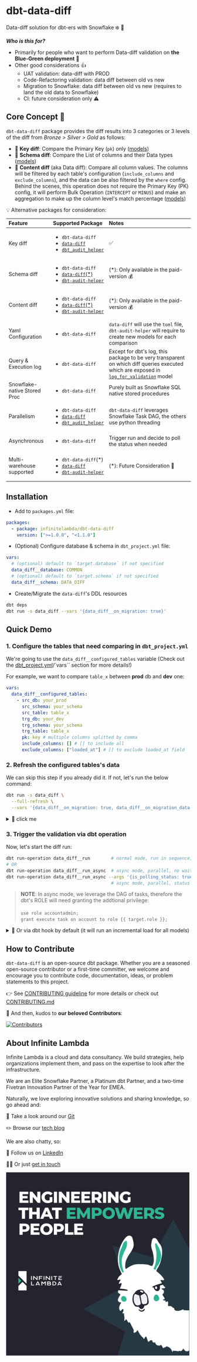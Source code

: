 <!-- markdownlint-disable no-inline-html no-alt-text -->
# dbt-data-diff

Data-diff solution for dbt-ers with Snowflake ❄️ 🚀

**_Who is this for?_**

- Primarily for people who want to perform Data-diff validation on **the Blue-Green deployment** 🌟
- Other good considerations 👍
  - UAT validation: data-diff with PROD
  - Code-Refactoring validation: data diff between old vs new
  - Migration to Snowflake: data diff between old vs new (requires to land the old data to Snowflake)
  - CI: future consideration only ⚠️

## Core Concept 🌟

`dbt-data-diff` package provides the diff results into 3 categories or 3 levels of the diff from _Bronze > Silver > Gold_ as follows:

- 🥉 **Key diff**: Compare the Primary Key (`pk`) only ([models](./models/01_key_diff/))
- 🥈 **Schema diff**: Compare the List of columns and their Data types ([models](./models/02_schema_diff/))
- 🥇 **Content diff** (aka Data diff): Compare all column values. The columns will be filtered by each table's configuration (`include_columns` and `exclude_columns`), and the data can be also filtered by the `where` config. Behind the scenes, this operation does not require the Primary Key (PK) config, it will perform Bulk Operation (`INTERCEPT` or `MINUS`) and make an aggregation to make up the column level's match percentage ([models](./models/03_content_diff/))

💡 Alternative packages for consideration:

| Feature| Supported Package | Notes |
|:-------|:------------------|:------|
| Key diff | <ul><li>`dbt-data-diff`</li><li>[`data-diff`](https://github.com/datafold/data-diff)</li><li>[`dbt_audit_helper`](https://github.com/dbt-labs/dbt-audit-helper)</li></ul> | ✅ |
| Schema diff | <ul><li>`dbt-data-diff`</li><li>[`data-diff`(*)](https://github.com/datafold/data-diff)</li><li>[`dbt-audit-helper`](https://github.com/dbt-labs/dbt-audit-helper)</li></ul> | (*): Only available in the paid-version 💰 |
| Content diff | <ul><li>`dbt-data-diff`</li><li>[`data-diff`(*)](https://github.com/datafold/data-diff)</li><li>[`dbt-audit-helper`](https://github.com/dbt-labs/dbt-audit-helper)</li></ul> | (*): Only available in the paid-version 💰 |
| Yaml Configuration | <ul><li>`dbt-data-diff`</li></ul> | `data-diff` will use the `toml` file, `dbt-audit-helper` will require to create new models for each comparison |
| Query & Execution log | <ul><li>`dbt-data-diff`</li></ul> | Except for dbt's log, this package to be very transparent on which diff queries executed which are exposed in [`log_for_validation`](./models/log_for_validation.yml) model |
| Snowflake-native Stored Proc | <ul><li>`dbt-data-diff`</li></ul> | Purely built as Snowflake SQL native stored procedures |
| Parallelism | <ul><li>`dbt-data-diff`</li><li>[`data-diff`](https://github.com/datafold/data-diff)</li><li>[`dbt_audit_helper`](https://github.com/dbt-labs/dbt-audit-helper)</li></ul> | `dbt-data-diff` leverages Snowflake Task DAG, the others use python threading |
| Asynchronous | <ul><li>`dbt-data-diff`</li></ul> | Trigger run and decide to poll the status when needed |
| Multi-warehouse supported | <ul><li>`dbt-data-diff`(*)</li><li>[`data-diff`](https://github.com/datafold/data-diff)</li><li>[`dbt-audit-helper`](https://github.com/dbt-labs/dbt-audit-helper)</li></ul> | (*): Future Consideration 🏃 |

## Installation

- Add to `packages.yml` file:

```yml
packages:
  - package: infinitelambda/dbt-data-diff
    version: [">=1.0.0", "<1.1.0"]
```

- (Optional) Configure database & schema in `dbt_project.yml` file:

```yml
vars:
  # (optional) default to `target.database` if not specified
  data_diff__database: COMMON
  # (optional) default to `target.schema` if not specified
  data_diff__schema: DATA_DIFF
```

- Create/Migrate the `data-diff`'s DDL resources

```bash
dbt deps
dbt run -s data_diff --vars '{data_diff__on_migration: true}'
```

## Quick Demo

### 1. Configure the tables that need comparing in `dbt_project.yml`

We're going to use the `data_diff__configured_tables` variable (Check out the [dbt_project.yml](./dbt_project.yml)/`vars`` section for more details!)

For example, we want to compare `table_x` between **prod** db and **dev** one:

```yaml
vars:
  data_diff__configured_tables:
    - src_db: your_prod
      src_schema: your_schema
      src_table: table_x
      trg_db: your_dev
      trg_schema: your_schema
      trg_table: table_x
      pk: key # multiple columns splitted by comma
      include_columns: [] # [] to include all
      exclude_columns: ["loaded_at"] # [] to exclude loaded_at field
```

### 2. Refresh the configured tables's data

We can skip this step if you already did it. If not, let's run the below command:

```bash
dbt run -s data_diff \
  --full-refresh \
  --vars '{data_diff__on_migration: true, data_diff__on_migration_data: true, data_diff__full_refresh: true}'
```

<details>
  <summary>📖 click me</summary>

In the above:

- `--full-refresh` and `data_diff__full_refresh`: To re-create all data-diff models
- `data_diff__on_migration: true`: To re-create the stored procedures
- `data_diff__on_migration_data: true`: To reset the configured data

</details>

### 3. Trigger the validation via dbt operation

Now, let's start the diff run:

```bash
dbt run-operation data_diff__run        # normal mode, run in sequence, wait unitl finished
# OR
dbt run-operation data_diff__run_async  # async mode, parallel, no waiting
dbt run-operation data_diff__run_async --args '{is_polling_status: true}'
                                        # async mode, parallel, status polling
```

> **NOTE**: In async mode, we leverage the DAG of tasks, therefore the dbt's ROLE will need granting the addtional privilege:</br></br>
> `use role accountadmin;`<br>
> `grant execute task on account to role {{ target.role }};`</br>

<details> <!-- markdownlint-disable no-inline-html -->
  <summary>📖 Or via dbt hook by default (it will run an incremental load for all models)</summary>

```yaml
# dbt_project.yml

# normal mode
on-run-end
  - > # run data-diff hook
    {% if var("data_diff__on_run_hook", false) %}
      {{ data_diff.data_diff__run(in_hook=true) }}
    {% endif %}

# async mode
on-run-end
  - > # run data-diff hook
    {% if var("data_diff__on_run_hook", false) %}
      {{ data_diff.data_diff__run_async(in_hook=true) }}
    {% endif %}

```

```bash
# terminal
dbt run -s data_diff --vars '{data_diff__on_run_hook: true}'
```

</details>

<!-- [![Watch the video](TODO.gif)](TODO) -->

## How to Contribute

`dbt-data-diff` is an open-source dbt package. Whether you are a seasoned open-source contributor or a first-time committer, we welcome and encourage you to contribute code, documentation, ideas, or problem statements to this project.

👉 See [CONTRIBUTING guideline](https://data-diff.iflambda.com/latest/nav/dev/contributing.html) for more details or check out [CONTRIBUTING.md](./CONTRIBUTING.md)

🌟 And then, kudos to **our beloved Contributors**:

<a href="https://github.com/infinitelambda/dbt-data-diff/graphs/contributors">
  <img src="https://contrib.rocks/image?repo=infinitelambda/dbt-data-diff" alt="Contributors" />
</a>

## About Infinite Lambda

Infinite Lambda is a cloud and data consultancy. We build strategies, help organizations implement them, and pass on the expertise to look after the infrastructure.

We are an Elite Snowflake Partner, a Platinum dbt Partner, and a two-time Fivetran Innovation Partner of the Year for EMEA.

Naturally, we love exploring innovative solutions and sharing knowledge, so go ahead and:

🔧 Take a look around our [Git](https://github.com/infinitelambda)

✏️ Browse our [tech blog](https://infinitelambda.com/category/tech-blog/)

We are also chatty, so:

👀 Follow us on [LinkedIn](https://www.linkedin.com/company/infinite-lambda/)

👋🏼 Or just [get in touch](https://infinitelambda.com/contacts/)

[<img src="https://raw.githubusercontent.com/infinitelambda/cdn/1.0.0/general/images/GitHub-About-Section-1080x1080.png" alt="About IL" width="500">](https://infinitelambda.com/)
